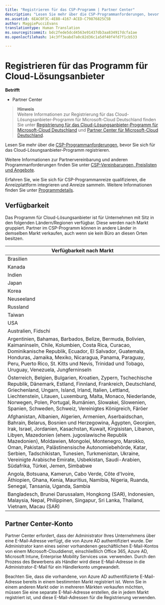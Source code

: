 ```yaml
---
title: "Registrieren für das CSP-Programm | Partner Center"
description: "Lesen Sie mehr über die CSP-Programmanforderungen, bevor Sie sich für das Cloud-Lösungsanbieter-Programm registrieren."
ms.assetid: 6EAC0F3C-4E88-4167-ACED-C79876825C5B
author: MaggiePucciEvans
translationtype: Human Translation
ms.sourcegitcommit: bdc2fede5dcd4563e91437db3aa834917dcfa1ae
ms.openlocfilehash: 14c3ff3eabd7a0c82d36c1a5df40f4fd7f1cb533

---
```


# Registrieren für das Programm für Cloud-Lösungsanbieter

**Betrifft**

-  Partner Center

>**Hinweis**<br>
Weitere Informationen zur Registrierung für das Cloud-Lösungsanbieter-Programm für Microsoft-Cloud Deutschland finden Sie unter [Registrierung für das Cloud-Lösungsanbieter-Programm für Microsoft-Cloud Deutschland](enroll-in-csp-for-microsoft-cloud-germany.md) und [Partner Center für Microsoft-Cloud Deutschland](partner-center-for-microsoft-cloud-germany.md).

Lesen Sie mehr über die [CSP-Programmanforderungen]( http://go.microsoft.com/fwlink/p/?LinkId=617116), bevor Sie sich für das Cloud-Lösungsanbieter-Programm registrieren.

Weitere Informationen zur Partnervereinbarung und anderen Programmanforderungen finden Sie unter [CSP-Vereinbarungen, Preislisten und Angebote](csp-documents-and-learning-resources.md).

Erfahren Sie, wie Sie sich für CSP-Programmanreize qualifizieren, die Anreizplattform integrieren und Anreize sammeln. Weitere Informationen finden Sie unter [Programmdetails](https://go.microsoft.com/fwlink/?linkid=831533).

## <a href="" id="markets"></a>Verfügbarkeit


Das Programm für Cloud-Lösungsanbieter ist für Unternehmen mit Sitz in den folgenden Ländern/Regionen verfügbar. Diese werden nach Markt gruppiert. Partner im CSP-Programm können in andere Länder in demselben Markt verkaufen, auch wenn sie kein Büro an diesen Orten besitzen.

| Verfügbarkeit nach Markt                                                                                                                                                                                                                                                                                                                                                                                                                 |
|----------------------------------------------------------------------------------------------------------------------------------------------------------------------------------------------------------------------------------------------------------------------------------------------------------------------------------------------------------------------------------------------------------------------------------------|
| Brasilien                                                                                                                                                                                                                                                                                                                                                                                                                                 |
| Kanada                                                                                                                                                                                                                                                                                                                                                                                                                                 |
| Indien                                                                                                                                                                                                                                                                                                                                                                                                                                  |
| Japan                                                                                                                                                                                                                                                                                                                                                                                                                                  |
| Korea                                                                                                                                                                                                                                                                                                                                                                                                                                  |
| Neuseeland                                                                                                                                                                                                                                                                                                                                                                                                                            |
| Russland                                                                                                                                                                                                                                                                                                                                                                                                                                 |
| Taiwan                                                                                                                                                                                                                                                                                                                                                                                                                                 |
| USA                                                                                                                                                                                                                                                                                                                                                                                                                          |
| Australien, Fidschi                                                                                                                                                                                                                                                                                                                                                                                                                        |
| Argentinien, Bahamas, Barbados, Belize, Bermuda, Bolivien, Kaimaninseln, Chile, Kolumbien, Costa Rica, Curacao, Dominikanische Republik, Ecuador, El Salvador, Guatemala, Honduras, Jamaika, Mexiko, Nicaragua, Panama, Paraguay, Peru, Puerto Rico, St. Kitts und Nevis, Trinidad und Tobago, Uruguay, Venezuela, Jungferninseln                                                                                                           |
| Österreich, Belgien, Bulgarien, Kroatien, Zypern, Tschechische Republik, Dänemark, Estland, Finnland, Frankreich, Deutschland, Griechenland, Ungarn, Island, Irland, Italien, Lettland, Liechtenstein, Litauen, Luxemburg, Malta, Monaco, Niederlande, Norwegen, Polen, Portugal, Rumänien, Slowakei, Slowenien, Spanien, Schweden, Schweiz, Vereinigtes Königreich, Färöer                                                                                          |
| Afghanistan, Albanien, Algerien, Armenien, Aserbaidschan, Bahrain, Belarus, Bosnien und Herzegowina, Ägypten, Georgien, Irak, Israel, Jordanien, Kasachstan, Kuwait, Kirgisistan, Libanon, Libyen, Mazedonien (ehem. jugoslawische Republik Mazedonien), Moldawien, Mongolei, Montenegro, Marokko, Oman, Pakistan, Palästinensische Autonomiebehörde, Katar, Serbien, Tadschikistan, Tunesien, Turkmenistan, Ukraine, Vereinigte Arabische Emirate, Usbekistan, Saudi-Arabien, Südafrika, Türkei, Jemen, Simbabwe |
| Angola, Botsuana, Kamerun, Cabo Verde, Côte d'Ivoire, Äthiopien, Ghana, Kenia, Mauritius, Namibia, Nigeria, Ruanda, Senegal, Tansania, Uganda, Sambia                                                                                                                                                                                                                                                                                  |
| Bangladesch, Brunei Darussalam, Hongkong (SAR), Indonesien, Malaysia, Nepal, Philippinen, Singapur, Sri Lanka, Thailand, Vietnam, Macau (SAR)                                                                                                                                                                                                                                                                                              |

 

## Partner Center-Konto


Partner Center erfordert, dass der Administrator Ihres Unternehmens über eine E-Mail-Adresse verfügt, die von Azure AD authentifiziert wurde. Der Administrator kann eines seiner vorhandenen geschäftlichen E-Mail-Kontos von einem Microsoft-Clouddienst, einschließlich Office 365, Azure AD, Microsoft Intune, Enterprise Mobility Services usw. verwenden. Durch den Prozess des Bewerbens als Händler wird diese E-Mail-Adresse in die Administrator-E-Mail für ein Händlerkonto umgewandelt.

Beachten Sie, dass die vorhandene, von Azure AD authentifizierte E-Mail-Adresse bereits in einem bestimmten Markt registriert ist. Wenn Sie in einem anderen Markt oder in mehreren Märkten verkaufen möchten, müssen Sie eine separate E-Mail-Adresse erstellen, die in jedem Markt registriert ist, und diese E-Mail-Adressen für die Registrierung verwenden.

 

 






<!--HONumber=Jan17_HO2-->


